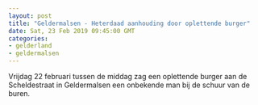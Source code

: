 ```yaml
---
layout: post
title: "Geldermalsen - Heterdaad aanhouding door oplettende burger"
date: Sat, 23 Feb 2019 09:45:00 GMT
categories: 
- gelderland 
- geldermalsen 
---
```


Vrijdag 22 februari tussen de middag zag een oplettende burger aan de Scheldestraat in Geldermalsen een onbekende man bij de schuur van de buren.

